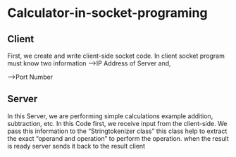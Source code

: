 # Calculator-in-socket-programing

## Client
First, we create and write client-side socket code. In client socket program must know two information
-->IP Address of Server and,


-->Port Number

## Server

In this Server, we are performing simple calculations example addition, subtraction, etc. In this Code first, we receive input from the client-side. We pass this information to the “Stringtokenizer class” this class help to extract the exact “operand and operation” to perform the operation. when the result is ready server sends it back to the result client

